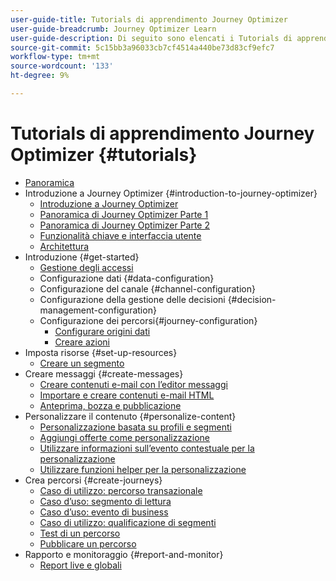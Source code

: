 ```yaml
---
user-guide-title: Tutorials di apprendimento Journey Optimizer
user-guide-breadcrumb: Journey Optimizer Learn
user-guide-description: Di seguito sono elencati i Tutorials di apprendimento di Journey Optimizer.
source-git-commit: 5c15bb3a96033cb7cf4514a440be73d83cf9efc7
workflow-type: tm+mt
source-wordcount: '133'
ht-degree: 9%

---
```



# Tutorials di apprendimento Journey Optimizer {#tutorials}

+ [Panoramica](/help/overview.md)
+ Introduzione a Journey Optimizer {#introduction-to-journey-optimizer}
   + [Introduzione a Journey Optimizer](/help/introduction/introduction.md)
   + [Panoramica di Journey Optimizer Parte 1](/help/introduction/journey-optimizer-overview-part-1.md)
   + [Panoramica di Journey Optimizer Parte 2](/help/introduction/journey-optimizer-overview-part-2.md)
   + [Funzionalità chiave e interfaccia utente](/help/introduction/key-capabilities-and-user-interface.md)
   + [Architettura](/help/introduction/architecture.md)
+ Introduzione {#get-started}
   + [Gestione degli accessi](/help/set-up-access/access-management.md)
   + Configurazione dati {#data-configuration}
   + Configurazione del canale {#channel-configuration}
   + Configurazione della gestione delle decisioni {#decision-management-configuration}
   + Configurazione dei percorsi{#journey-configuration}
      + [Configurare origini dati](/help/set-up-journeys/configure-data-sources.md)
      + [Creare azioni](/help/set-up-journeys/create-actions.md)
+ Imposta risorse {#set-up-resources}
   + [Creare un segmento](/help/set-up-resources/create-segments.md)
+ Creare messaggi {#create-messages}
   + [Creare contenuti e-mail con l’editor messaggi](/help/create-messages/create-email-content-with-the-message-editor.md)
   + [Importare e creare contenuti e-mail HTML](/help/create-messages/import-and-author-html-email-content.md)
   + [Anteprima, bozza e pubblicazione](/help/create-messages/preview-proof-and-publish.md)
+ Personalizzare il contenuto {#personalize-content}
   + [Personalizzazione basata su profili e segmenti](/help/personalize-content/profile-and-segment-membership-based-personalization.md)
   + [Aggiungi offerte come personalizzazione](/help/personalize-content/add-offer-decisioning-to-messages.md)
   + [Utilizzare informazioni sull’evento contestuale per la personalizzazione](/help/personalize-content/use-contextual-event-information-for-personalization.md)
   + [Utilizzare funzioni helper per la personalizzazione](/help/personalize-content/use-helper-functions-for-personalization.md)
+ Crea percorsi {#create-journeys}
   + [Caso di utilizzo: percorso transazionale](/help/create-journeys/use-case-transactional-journey.md)
   + [Caso d’uso: segmento di lettura](/help/create-journeys/use-case-read-segment.md)
   + [Caso d’uso: evento di business](/help/create-journeys/use-case-business-event.md)
   + [Caso di utilizzo: qualificazione di segmenti](/help/create-journeys/use-case-read-segment-qualification.md)
   + [Test di un percorso](/help/create-journeys/test-a-journey.md)
   + [Pubblicare un percorso](/help/create-journeys/publish-a-journey.md)
+ Rapporto e monitoraggio {#report-and-monitor}
   + [Report live e globali](/help/report-and-monitor/live-and-global-reports.md)
